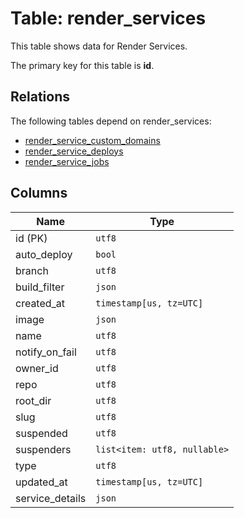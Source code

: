 # Table: render_services

This table shows data for Render Services.

The primary key for this table is **id**.

## Relations

The following tables depend on render_services:
  - [render_service_custom_domains](render_service_custom_domains)
  - [render_service_deploys](render_service_deploys)
  - [render_service_jobs](render_service_jobs)

## Columns

| Name          | Type          |
| ------------- | ------------- |
|id (PK)|`utf8`|
|auto_deploy|`bool`|
|branch|`utf8`|
|build_filter|`json`|
|created_at|`timestamp[us, tz=UTC]`|
|image|`json`|
|name|`utf8`|
|notify_on_fail|`utf8`|
|owner_id|`utf8`|
|repo|`utf8`|
|root_dir|`utf8`|
|slug|`utf8`|
|suspended|`utf8`|
|suspenders|`list<item: utf8, nullable>`|
|type|`utf8`|
|updated_at|`timestamp[us, tz=UTC]`|
|service_details|`json`|